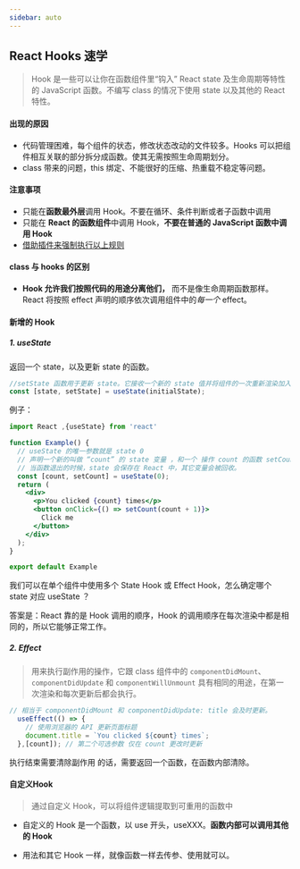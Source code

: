 ```yaml
---
sidebar: auto
---
```

## React  Hooks 速学

> Hook 是一些可以让你在函数组件里“钩入” React state 及生命周期等特性的 JavaScript 函数。不编写 class 的情况下使用 state 以及其他的 React 特性。

#### 出现的原因

+ 代码管理困难，每个组件的状态，修改状态改动的文件较多。Hooks 可以把组件相互关联的部分拆分成函数。使其无需按照生命周期划分。
+ class 带来的问题，this 绑定、不能很好的压缩、热重载不稳定等问题。

#### 注意事项

+ 只能在**函数最外层**调用 Hook。不要在循环、条件判断或者子函数中调用
+ 只能在 **React 的函数组件**中调用 Hook，**不要在普通的 JavaScript 函数中调用 Hook**
+ [借助插件来强制执行以上规则](https://www.npmjs.com/package/eslint-plugin-react-hooks)

#### class 与 hooks 的区别

+ **Hook 允许我们按照代码的用途分离他们，** 而不是像生命周期函数那样。React 将按照 effect 声明的顺序依次调用组件中的*每一个* effect。

#### 新增的 Hook

##### 1. useState 

返回一个 state，以及更新 state 的函数。

```js
//setState 函数用于更新 state。它接收一个新的 state 值并将组件的一次重新渲染加入队列
const [state, setState] = useState(initialState);
```

例子：

```jsx
import React ,{useState} from 'react'

function Example() {
  // useState 的唯一参数就是 state 0
  // 声明一个新的叫做 “count” 的 state 变量 ，和一个 操作 count 的函数 setCount
  // 当函数退出的时候，state 会保存在 React 中，其它变量会被回收。
  const [count, setCount] = useState(0);
  return (
    <div>
      <p>You clicked {count} times</p>
      <button onClick={() => setCount(count + 1)}> 
        Click me
      </button>
    </div>
  );
}

export default Example
```

我们可以在单个组件中使用多个 State Hook 或 Effect Hook，怎么确定哪个 state 对应 useState ？

答案是：React 靠的是 Hook 调用的顺序，Hook 的调用顺序在每次渲染中都是相同的，所以它能够正常工作。

##### 2. Effect

> 用来执行副作用的操作，它跟 class 组件中的 `componentDidMount`、`componentDidUpdate` 和 `componentWillUnmount` 具有相同的用途，在第一次渲染和每次更新后都会执行。

```js
// 相当于 componentDidMount 和 componentDidUpdate: title 会及时更新。
  useEffect(() => {
    // 使用浏览器的 API 更新页面标题
    document.title = `You clicked ${count} times`;
  },[count]); // 第二个可选参数 仅在 count 更改时更新
```

执行结束需要清除副作用 的话，需要返回一个函数，在函数内部清除。

#### 自定义Hook

> 通过自定义 Hook，可以将组件逻辑提取到可重用的函数中

+ 自定义的 Hook 是一个函数，以 use 开头，useXXX。**函数内部可以调用其他的 Hook**

+ 用法和其它 Hook 一样，就像函数一样去传参、使用就可以。